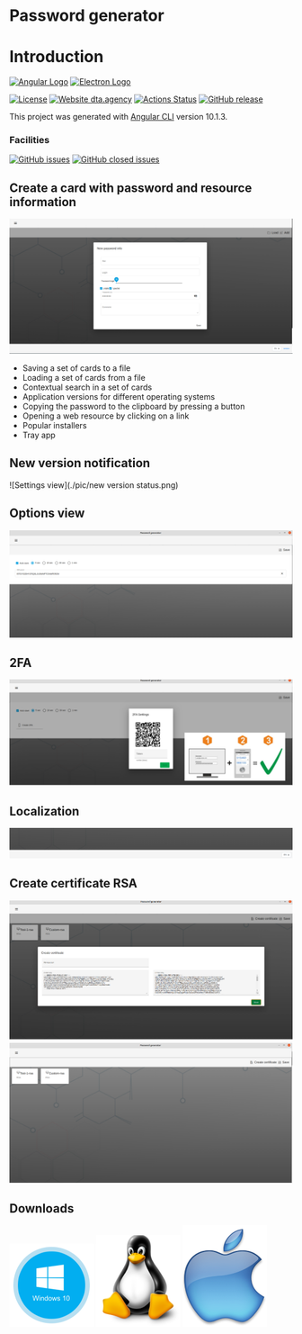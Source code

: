 # Password generator

# Introduction
[![Angular Logo](https://www.vectorlogo.zone/logos/angular/angular-icon.svg)](https://angular.io/)
[![Electron Logo](https://www.vectorlogo.zone/logos/electronjs/electronjs-icon.svg)](https://electronjs.org/)

[![License](http://img.shields.io/badge/Licence-MIT-brightgreen.svg)](LICENSE) [![Website dta.agency](https://img.shields.io/website-up-down-green-red/http/shields.io.svg)](https://dta.agency)
[![Actions Status](https://github.com/digital-technology-agency/password-generator/workflows/Build/badge.svg)](https://github.com/digital-technology-agency/password-generator/actions)
[![GitHub release](https://img.shields.io/github/v/release/digital-technology-agency/password-generator)](https://github.com/digital-technology-agency/password-generator/releases/latest)

This project was generated with [Angular CLI](https://github.com/angular/angular-cli) version 10.1.3.

### Facilities
[![GitHub issues](https://img.shields.io/github/issues/digital-technology-agency/password-generator?color=0A0ECD)](https://github.com/digital-technology-agency/password-generator/issues?q=is%3Aopen+is%3Aissue)
[![GitHub closed issues](https://img.shields.io/github/issues-closed/digital-technology-agency/password-generator?style=flat)](https://github.com/digital-technology-agency/password-generator/issues?q=is%3Aissue+is%3Aclosed)

## Create a card with password and resource information
![Card information](./pic/create-card-information.png)

* Saving a set of cards to a file
* Loading a set of cards from a file
* Contextual search in a set of cards
* Application versions for different operating systems
* Copying the password to the clipboard by pressing a button
* Opening a web resource by clicking on a link
* Popular installers
* Tray app
## New version notification
![Settings view](./pic/new version status.png)

## Options view 
![Settings view](./pic/setting-view.png)

## 2FA 
![2FA example](./pic/2fa.png)

## Localization
![Localization](./pic/localization.png)

## Create certificate RSA
![Create certificate](./pic/create-certificate.png)
![RSA list](./pic/rsa-list.png)


## Downloads
[![Windows app](./pic/win-dwnl.png)](https://github.com/digital-technology-agency/password-generator/releases/download/1.0.13/password-generator-installer-1.0.13.exe)
[![Linux app](./pic/linux-dwnl.png)](https://github.com/digital-technology-agency/password-generator/releases/download/1.0.13/password-generator-1.0.13.AppImage)
[![Mac app](./pic/mac-dwnl.png)](https://github.com/digital-technology-agency/password-generator/releases/download/1.0.13/password-generator-1.0.13-mac.tar.gz)
